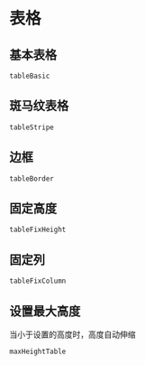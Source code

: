 # 表格

## 基本表格
```widget
tableBasic
```

## 斑马纹表格
```widget
tableStripe
```

## 边框
```widget
tableBorder
```

## 固定高度
```widget
tableFixHeight
```

## 固定列
```widget
tableFixColumn
```

## 设置最大高度
当小于设置的高度时，高度自动伸缩
```widget
maxHeightTable
```

<!-- ## 多级表头
```widget
tableMultiHeader
``` -->